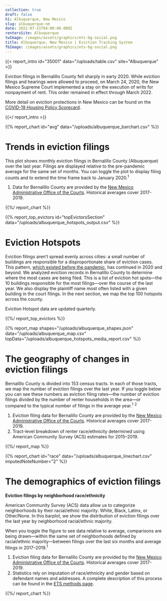 ```yaml
---
collection: true
draft: false
h1: Albuquerque, New Mexico
slug: albuquerque-nm
date: 2022-07-21T04:00:00.000Z
rentersSite: Albuquerque
twImage: /images/assets/graphics/ets-bg-social.png
title: Albuquerque, New Mexico | Eviction Tracking System
fbImage: /images/assets/graphics/ets-bg-social.png
---
```


{{< report_intro id="35001" data="/uploads/table.csv" site="Albuquerque" >}}



Eviction filings in Bernalillo County fell sharply in early 2020. While eviction filings and hearings were allowed to proceed, on March 24, 2020, the New Mexico Supreme Court implemented a stay on the execution of writs for nonpayment of rent. This order remained in effect through March 2022.

More detail on eviction protections in New Mexico can be found on the [COVID-19 Housing Policy Scorecard](https://evictionlab.org/covid-policy-scorecard/nm/).

{{</ report_intro >}}



{{% report_chart id="avg" data="/uploads/albuquerque_barchart.csv" %}}



# Trends in eviction filings

This plot shows monthly eviction filings in Bernalillo County (Albuquerque) over the last year. Filings are displayed relative to the pre-pandemic average for the same set of months. You can toggle the plot to display filing counts and to extend the time frame back to January 2020.<sup>1</sup>

1. Data for Bernalillo County are provided by the [New Mexico Administrative Office of the Courts](https://www.nmcourts.gov/). Historical averages cover 2017-2019.



{{%/ report_chart %}}



{{% report_top_evictors id="topEvictorsSection" data="/uploads/albuquerque_hotspots_output.csv" %}}



# Eviction Hotspots

Eviction filings aren’t spread evenly across cities: a small number of buildings are responsible for a disproportionate share of eviction cases. This pattern, [which existed before the pandemic](https://evictionlab.org/top-evicting-landlords-drive-us-eviction-crisis/), has continued in 2020 and beyond. We analyzed eviction records in Bernalillo County to determine where the most cases are being filed. This is a list of eviction hot spots—the 10 buildings responsible for the most filings—over the course of the last year. We also display the plaintiff name most often listed with a given building in the court filings. In the next section, we map the top 100 hotspots across the county.

Eviction Hotspot data are updated quarterly.



{{%/ report_top_evictors %}}



{{% report_map shapes="/uploads/albuquerque_shapes.json" data="/uploads/albuquerque_map.csv" topData="/uploads/albuquerque_hotspots_media_report.csv" %}}



# The geography of changes in eviction filings

Bernalillo County is divided into 153 census tracts. In each of those tracts, we map the number of eviction filings over the last year. If you toggle below you can see these numbers as eviction filing rates—the number of eviction filings divided by the number of renter households in the area—or compared to the typical number of filings in the average year.<sup>1</sup> <sup>2</sup>

1. Eviction filing data for Bernalillo County are provided by the [New Mexico Administrative Office of the Courts](https://www.nmcourts.gov/). Historical averages cover 2017-2019. 
2. Tract-level breakdown of renter race/ethnicity determined using American Community Survey (ACS) estimates for 2015–2019.





{{%/ report_map %}}

{{% report_chart id="race" data="/uploads/albuquerque_linechart.csv" imputedNoteNumber="2" %}}



# The demographics of eviction filings

**Eviction filings by neighborhood race/ethnicity**

American Community Survey (ACS) data allow us to categorize neighborhoods by their racial/ethnic majority: White, Black, Latinx, or Other/None. In this barplot, we show the distribution of eviction filings over the last year by neighborhood racial/ethnic majority.  

When you toggle the figure to see data relative to average, comparisons are being drawn—within the same set of neighborhoods defined by racial/ethnic majority—between filings over the last six months and average filings in 2017–2019.<sup>1</sup>

1. Eviction filing data for Bernalillo County are provided by the [New Mexico Administrative Office of the Courts](https://www.nmcourts.gov/). Historical averages cover 2017-2019.
2. Statistics rely on imputation of race/ethnicity and gender based on defendant names and addresses. A complete description of this process can be found in the [ETS methods page](https://evictionlab.org/eviction-tracking/methods/).

{{%/ report_chart %}}